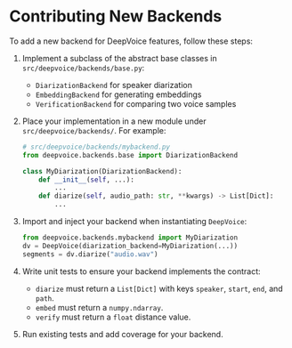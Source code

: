 # Contributing New Backends

To add a new backend for DeepVoice features, follow these steps:

1. Implement a subclass of the abstract base classes in `src/deepvoice/backends/base.py`:
   - `DiarizationBackend` for speaker diarization
   - `EmbeddingBackend` for generating embeddings
   - `VerificationBackend` for comparing two voice samples

2. Place your implementation in a new module under `src/deepvoice/backends/`. For example:
   ```python
   # src/deepvoice/backends/mybackend.py
   from deepvoice.backends.base import DiarizationBackend

   class MyDiarization(DiarizationBackend):
       def __init__(self, ...):
           ...
       def diarize(self, audio_path: str, **kwargs) -> List[Dict]:
           ...
   ```

3. Import and inject your backend when instantiating `DeepVoice`:
   ```python
   from deepvoice.backends.mybackend import MyDiarization
   dv = DeepVoice(diarization_backend=MyDiarization(...))
   segments = dv.diarize("audio.wav")
   ```

4. Write unit tests to ensure your backend implements the contract:
   - `diarize` must return a `List[Dict]` with keys `speaker`, `start`, `end`, and `path`.
   - `embed` must return a `numpy.ndarray`.
   - `verify` must return a `float` distance value.

5. Run existing tests and add coverage for your backend. 
